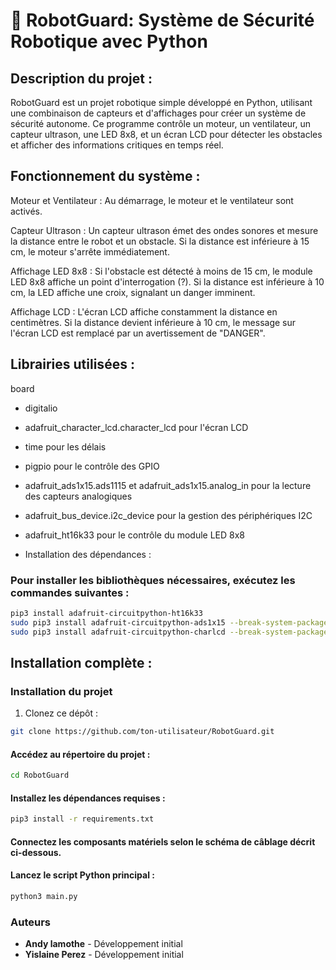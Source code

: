 # 🤖 RobotGuard: Système de Sécurité Robotique avec Python

## Description du projet :
RobotGuard est un projet robotique simple développé en Python, utilisant une combinaison de capteurs et d'affichages pour créer un système de sécurité autonome. Ce programme contrôle un moteur, un ventilateur, un capteur ultrason, une LED 8x8, et un écran LCD pour détecter les obstacles et afficher des informations critiques en temps réel.

## Fonctionnement du système :

Moteur et Ventilateur : Au démarrage, le moteur et le ventilateur sont activés.

Capteur Ultrason : Un capteur ultrason émet des ondes sonores et mesure la distance entre le robot et un obstacle. Si la distance est inférieure à 15 cm, le moteur s'arrête immédiatement.

Affichage LED 8x8 : Si l'obstacle est détecté à moins de 15 cm, le module LED 8x8 affiche un point d'interrogation (?). Si la distance est inférieure à 10 cm, la LED affiche une croix, signalant un danger imminent.

Affichage LCD : L'écran LCD affiche constamment la distance en centimètres. Si la distance devient inférieure à 10 cm, le message sur l'écran LCD est remplacé par un avertissement de "DANGER".

## Librairies utilisées :

board

* digitalio

* adafruit_character_lcd.character_lcd pour l'écran LCD

* time pour les délais

* pigpio pour le contrôle des GPIO

* adafruit_ads1x15.ads1115 et adafruit_ads1x15.analog_in pour la lecture des capteurs analogiques

* adafruit_bus_device.i2c_device pour la gestion des périphériques I2C

* adafruit_ht16k33 pour le contrôle du module LED 8x8

* Installation des dépendances :

### Pour installer les bibliothèques nécessaires, exécutez les commandes suivantes :
```bash
pip3 install adafruit-circuitpython-ht16k33
sudo pip3 install adafruit-circuitpython-ads1x15 --break-system-packages
sudo pip3 install adafruit-circuitpython-charlcd --break-system-packages
```

##  Installation complète :

### Installation du projet

1. Clonez ce dépôt :
```bash
git clone https://github.com/ton-utilisateur/RobotGuard.git
```

#### Accédez au répertoire du projet :
```bash
cd RobotGuard
```

#### Installez les dépendances requises :
```bash
pip3 install -r requirements.txt
```

#### Connectez les composants matériels selon le schéma de câblage décrit ci-dessous.

#### Lancez le script Python principal :
```bash
python3 main.py
```


### Auteurs

- **Andy lamothe** - Développement initial
- **Yislaine Perez** - Développement initial
